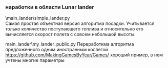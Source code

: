 ### наработки в области Lunar lander
\main_lander\simple_lander.py  
Самая простая объектная версия алгоритма посадки.
Учитывается только количество поступающего топлива и относительно его вычисляется скорост  полета с совсем небольшой высоты.

main_lander\my_lander_public.py
Переработкма алгоритма предложенного одним иностранным коллегой https://github.com/MakingGamesByYear/Games/
хороший пример, в нем учтены многие параметры